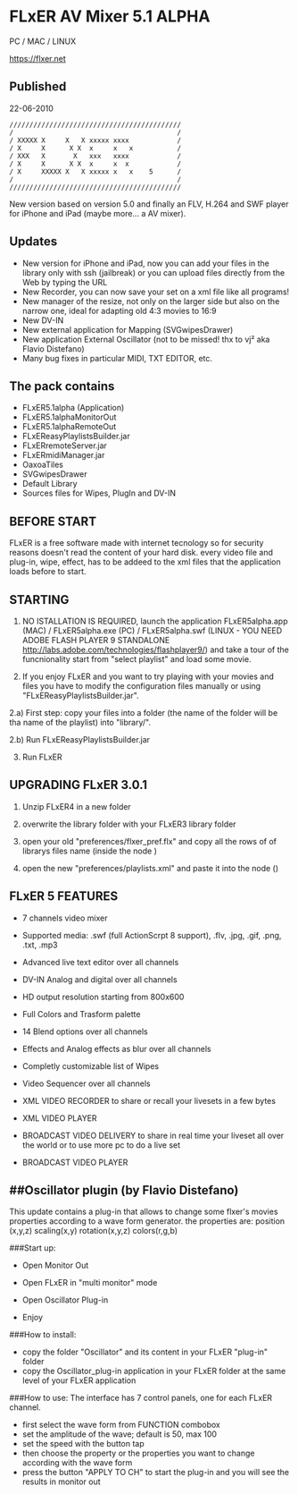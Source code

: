 FLxER AV Mixer 5.1 ALPHA
=============
PC / MAC / LINUX

https://flxer.net

Published
------------
22-06-2010

```
///////////////////////////////////////////
/                                         /
/ XXXXX X     X   X xxxxx xxxx            /
/ X     X      X X  x     x   x           /
/ XXX   X       X   xxx   xxxx            /
/ X     X      X X  x     x  x            /
/ X     XXXXX X   X xxxxx x   x    5      /
/                                         /
///////////////////////////////////////////
```
New version based on version 5.0 and finally an FLV, H.264 and SWF player for iPhone and iPad (maybe more... a AV mixer).

Updates
------------
- New version for iPhone and iPad, now you can add your files in the library only with ssh (jailbreak) or you can upload files directly from the Web by typing the URL
- New Recorder, you can now save your set on a xml file like all programs!
- New manager of the resize, not only on the larger side but also on the narrow one, ideal for adapting old 4:3 movies to 16:9
- New DV-IN
- New external application for Mapping (SVGwipesDrawer)
- New application External Oscillator (not to be missed! thx to vj² aka Flavio Distefano)
- Many bug fixes in particular MIDI, TXT EDITOR, etc.

The pack contains
------------
- FLxER5.1alpha (Application)
- FLxER5.1alphaMonitorOut
- FLxER5.1alphaRemoteOut
- FLxEReasyPlaylistsBuilder.jar
- FLxERremoteServer.jar
- FLxERmidiManager.jar
- OaxoaTiles
- SVGwipesDrawer
- Default Library
- Sources files for Wipes, PlugIn and DV-IN

BEFORE START 
------------
FLxER is a free software made with internet tecnology so for security reasons doesn't read the content of your hard disk. every video file and plug-in, wipe, effect, has to be addeed to the xml files that the application loads before to start.

STARTING 
------------
1) NO ISTALLATION IS REQUIRED, launch the application FLxER5alpha.app (MAC) / FLxER5alpha.exe (PC) / FLxER5alpha.swf (LINUX - YOU NEED ADOBE FLASH PLAYER 9 STANDALONE http://labs.adobe.com/technologies/flashplayer9/) and take a tour of the funcnionality start from "select playlist" and load some movie.

2) If you enjoy FLxER and you want to try playing with your movies and files you have to modify the configuration files manually or using "FLxEReasyPlaylistsBuilder.jar".

2.a) First step: copy your files into a folder (the name of the folder will be tha name of the playlist) into "library/".

2.b) Run FLxEReasyPlaylistsBuilder.jar

3) Run FLxER


UPGRADING FLxER 3.0.1 
------------
1) Unzip FLxER4 in a new folder

2) overwrite the library folder with your FLxER3 library folder

3) open your old "preferences/flxer_pref.flx" and copy all the rows of of librarys files name (inside the node <librarys>)

4) open the new "preferences/playlists.xml" and paste it into the node (<playlists>)


FLxER 5 FEATURES 
------------
- 7 channels video mixer

- Supported media: .swf (full ActionScrpt 8 support), .flv, .jpg, .gif, .png, .txt, .mp3

- Advanced live text editor over all channels

- DV-IN Analog and digital over all channels

- HD output resolution starting from 800x600

- Full Colors and Trasform palette

- 14 Blend options over all channels

- Effects and Analog effects as blur over all channels

- Completly customizable list of Wipes

- Video Sequencer  over all channels

- XML VIDEO RECORDER to share or recall your livesets in a few bytes

- XML VIDEO PLAYER

- BROADCAST VIDEO DELIVERY to share in real time your liveset all over the world or to use more pc to do a live set

- BROADCAST VIDEO PLAYER

##Oscillator plugin (by Flavio Distefano)
------------
This update contains a plug-in that allows to change some flxer's movies properties according to a wave form generator.
the properties are:
position (x,y,z)
scaling(x,y)
rotation(x,y,z)
colors(r,g,b)

###Start up:
- Open Monitor Out

- Open FLxER in "multi monitor" mode

- Open Oscillator Plug-in

- Enjoy

###How to install:
- copy the folder "Oscillator" and its content in your FLxER "plug-in" folder 
- copy the Oscillator_plug-in application in your FLxER folder at the same level of your FLxER application


###How to use:
The interface has 7 control panels, one for each FLxER channel.
- first select the wave form from FUNCTION combobox
- set the amplitude of the wave; default is 50, max 100
- set the speed with the button tap 
- then choose the property or the properties you want to change  according with the wave form
- press the button "APPLY TO CH" to start the plug-in and you will see the results in monitor out 
